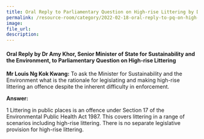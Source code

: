 ```yaml
---  
title: Oral Reply to Parliamentary Question on High-rise Littering by Dr Amy Khor, Senior Minister of State for Sustainability and the Environment
permalink: /resource-room/category/2022-02-18-oral-reply-to-pq-on-high-rise-littering
image:  
file_url:  
description:  
---  
```


#### Oral Reply by Dr Amy Khor, Senior Minister of State for Sustainability and the Environment, to Parliamentary Question on High-rise Littering

**Mr Louis Ng Kok Kwang:** To ask the Minister for Sustainability and the Environment what is the rationale for legislating and making high-rise littering an offence despite the inherent difficulty in enforcement.   

**Answer:**   

1  Littering in public places is an offence under Section 17 of the Environmental Public Health Act 1987. This covers littering in a range of scenarios including high-rise littering. There is no separate legislative provision for high-rise littering.     
